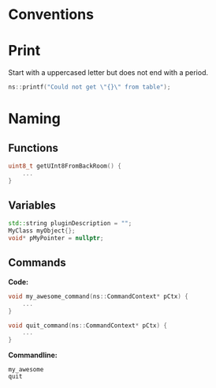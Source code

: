 # Conventions

# Print
Start with a uppercased letter but does not end with a period.
```cpp
ns::printf("Could not get \"{}\" from table");
```

# Naming

## Functions
```cpp
uint8_t getUInt8FromBackRoom() {
    ...
}
```

## Variables
```cpp
std::string pluginDescription = "";
MyClass myObject{};
void* pMyPointer = nullptr;
```

## Commands
**Code:**
```cpp
void my_awesome_command(ns::CommandContext* pCtx) {
    ...
}

void quit_command(ns::CommandContext* pCtx) {
    ...
}
```

**Commandline:**
```
my_awesome
quit
```